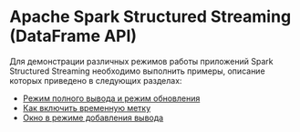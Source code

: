 # Apache Spark Structured Streaming (DataFrame API)



Для демонстрации различных режимов работы приложений Spark Structured Streaming необходимо выполнить примеры, описание которых приведено в следующих разделах:

- [Режим полного вывода и режим обновления](/doc/spark_streaming_structured_append_timestamp.md)
- [Как включить временную метку](./doc/spark_streaming_structured_append_timestamp.md)
- [Окно в режиме добавления вывода](/doc/spark_streaming_structured_window_append.md)

